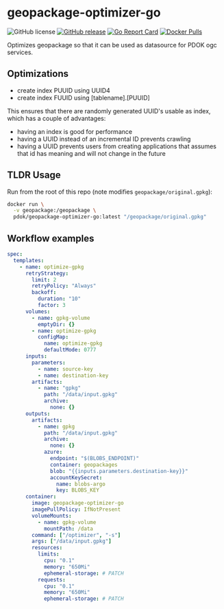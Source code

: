 # geopackage-optimizer-go

![GitHub license](https://img.shields.io/github/license/PDOK/geopackage-optimizer-go)
[![GitHub release](https://img.shields.io/github/release/PDOK/geopackage-optimizer-go.svg)](https://github.com/PDOK/geopackage-optimizer-go/releases)
[![Go Report Card](https://goreportcard.com/badge/PDOK/geopackage-optimizer-go)](https://goreportcard.com/report/PDOK/geopackage-optimizer-go)
[![Docker Pulls](https://img.shields.io/docker/pulls/pdok/geopackage-optimizer-go.svg)](https://hub.docker.com/r/pdok/geopackage-optimizer-go)

Optimizes geopackage so that it can be used as datasource for PDOK ogc services.

## Optimizations

* create index PUUID using UUID4
* create index FUUID using [tablename].[PUUID]

This ensures that there are randomly generated UUID's usable as index, which has
 a couple of advantages:

* having an index is good for performance
* having a UUID instead of an incremental ID prevents crawling
* having a UUID prevents users from creating applications that assumes that id
  has meaning and will not change in the future

## TLDR Usage

Run from the root of this repo (note modifies `geopackage/original.gpkg`):

```bash
docker run \
  -v geopackage:/geopackage \
  pdok/geopackage-optimizer-go:latest "/geopackage/original.gpkg"
```

## Workflow examples

```yaml
spec:
  templates:
    - name: optimize-gpkg
      retryStrategy:
        limit: 2
        retryPolicy: "Always"
        backoff:
          duration: "10"
          factor: 3
      volumes:
        - name: gpkg-volume
          emptyDir: {}
        - name: optimize-gpkg
          configMap:
            name: optimize-gpkg
            defaultMode: 0777
      inputs:
        parameters:
          - name: source-key
          - name: destination-key
        artifacts:
          - name: "gpkg"
            path: "/data/input.gpkg"
            archive:
              none: {}
      outputs:
        artifacts:
          - name: gpkg
            path: "/data/input.gpkg"
            archive:
              none: {}
            azure:
              endpoint: "$(BLOBS_ENDPOINT)"
              container: geopackages
              blob: "{{inputs.parameters.destination-key}}"
              accountKeySecret:
                name: blobs-argo
                key: BLOBS_KEY
      container:
        image: geopackage-optimizer-go
        imagePullPolicy: IfNotPresent
        volumeMounts:
          - name: gpkg-volume
            mountPath: /data
        command: ["/optimizer", "-s"]
        args: ["/data/input.gpkg"]
        resources:
          limits:
            cpu: "0.1"
            memory: "650Mi"
            ephemeral-storage: # PATCH
          requests:
            cpu: "0.1"
            memory: "650Mi"
            ephemeral-storage: # PATCH
```

